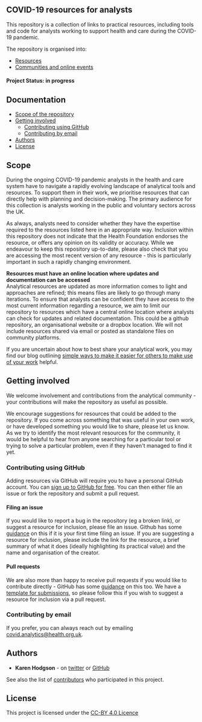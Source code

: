 ## COVID-19 resources for analysts 
This repository is a collection of links to practical resources, including tools and code for analysts working to support health and care during the COVID-19 pandemic. 

The repository is organised into:
* [Resources](https://github.com/HFAnalyticsLab/COVID19_Resources/blob/master/Repository_Of_Resources.md)
* [Communities and online events](https://github.com/HFAnalyticsLab/COVID19_Resources/blob/master/Communities_and_Events.md) 

#### Project Status: in progress

## Documentation
* [Scope of the repository](https://github.com/HFAnalyticsLab/COVID19_Resources/blob/master/README.md#scope-of-the-repository)
* [Getting involved](https://github.com/HFAnalyticsLab/COVID19_Resources/blob/master/README.md#getting-involved)
  * [Contributing using GitHub](https://github.com/HFAnalyticsLab/COVID19_Resources/blob/master/README.md#using-github-to-get-involved)
  * [Contributing by email](https://github.com/HFAnalyticsLab/COVID19_Resources/blob/master/README.md#email-us-to-get-involved)
* [Authors](https://github.com/HFAnalyticsLab/COVID19_Resources/blob/master/README.md#authors)
* [License](https://github.com/HFAnalyticsLab/COVID19_Resources/blob/master/LICENSE.md)

## Scope 
During the ongoing COVID-19 pandemic analysts in the health and care system have to navigate a rapidly evolving landscape of analytical tools and resources. To support them in their work, we prioritise resources that can directly help with planning and decision-making. The primary audience for this collection is analysts working in the public and voluntary sectors across the UK. 

As always, analysts need to consider whether they have the expertise required to the resources listed here in an appropriate way. Inclusion within this repository does not indicate that the Health Foundation endorses the resource, or offers any opinion on its validity or accuracy. While we endeavour to keep this repository up-to-date, please also check that you are accessing the most recent version of any resource - this is particularly important in such a rapidly changing environment.

**Resources must have an online location where updates and documentation can be accessed**  
Analytical resources are updated as more information comes to light and approaches are refined; this means files are likely to go through many iterations. To ensure that analysts can be confident they have access to the most current information regarding a resource, we aim to limit our repository to resources which have a central online location where analysts can check for updates and related documentation. This could be a github repository, an organisational website or a dropbox location. We will not include resources shared via email or posted as standalone files on community platforms. 

If you are uncertain about how to best share your analytical work, you may find our blog outlining [simple ways to make it easier for others to make use of your work](https://towardsdatascience.com/collaboration-in-a-time-of-crisis-9a7f6a61324b) helpful.

## Getting involved
We welcome involvement and contributions from the analytical community - your contributions will make the repository as useful as possible.

We encourage suggestions for resources that could be added to the repository. If you come across something that was useful in your own work, or have developed something you would like to share, please let us know. As we try to identify the most relevant resources for the community, it would be helpful to hear from anyone searching for a particular tool or trying to solve a particular problem, even if they haven't managed to find it yet.  

### Contributing using GitHub 
Adding resources via GitHub will require you to have a personal GitHub account. You can [sign up to GitHub for free](https://github.com). You can then either file an issue or fork the repository and submit a pull request. 

#### Filing an issue
If you would like to report a bug in the repository (eg a broken link), or suggest a resource for inclusion, please file an issue. Github has some [guidance](https://help.github.com/en/github/managing-your-work-on-github/creating-an-issue) on this if it is your first time filing an issue. If you are suggesting a resource for inclusion, please include the link for the resource, a brief summary of what it does (ideally highlighting its practical value) and the name and organisation of the creator. 

#### Pull requests 
We are also more than happy to receive pull requests if you would like to contribute directly - GitHub has some [guidance](https://help.github.com/en/github/collaborating-with-issues-and-pull-requests/proposing-changes-to-your-work-with-pull-requests) on this too. We have a [template for submissions](https://github.com/HFAnalyticsLab/COVID19_Resources/blob/master/Template_For_Submissions.md), so please follow this if you wish to suggest a resource for inclusion via a pull request. 

### Contributing by email
If you prefer, you can always reach out by emailing [covid.analytics@health.org.uk](mailto:covid.analytics@health.org.uk). 

## Authors

* **Karen Hodgson** - on [twitter](https://twitter.com/KarenHodgePodge) or [GitHub](https://github.com/KarenHodgson)

See also the list of [contributors](https://github.com/HFAnalyticsLab/COVID19_Resources/graphs/contributors) who participated in this project.

## License
This project is licensed under the [CC-BY 4.0 Licence](https://github.com/HFAnalyticsLab/COVID19_Resources/blob/master/LICENCE)
